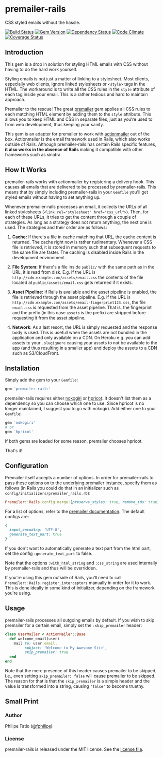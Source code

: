 # premailer-rails

CSS styled emails without the hassle.

[![Build Status][build-image]][build-link]
[![Gem Version][gem-image]][gem-link]
[![Dependency Status][deps-image]][deps-link]
[![Code Climate][gpa-image]][gpa-link]
[![Coverage Status][cov-image]][cov-link]

## Introduction

This gem is a drop in solution for styling HTML emails with CSS without having
to do the hard work yourself.

Styling emails is not just a matter of linking to a stylesheet. Most clients,
especially web clients, ignore linked stylesheets or `<style>` tags in the HTML.
The workaround is to write all the CSS rules in the `style` attribute of each
tag inside your email. This is a rather tedious and hard to maintain approach.

Premailer to the rescue! The great [premailer] gem applies all CSS rules to each
matching HTML element by adding them to the `style` attribute. This allows you
to keep HTML and CSS in separate files, just as you're used to from web
development, thus keeping your sanity.

This gem is an adapter for premailer to work with [actionmailer] out of the box.
Actionmailer is the email framework used in Rails, which also works outside of
Rails. Although premailer-rails has certain Rails specific features, **it also
works in the absence of Rails** making it compatible with other frameworks such
as sinatra.

## How It Works

premailer-rails works with actionmailer by registering a delivery hook. This
causes all emails that are delivered to be processed by premailer-rails. This
means that by simply including premailer-rails in your `Gemfile` you'll get
styled emails without having to set anything up.

Whenever premailer-rails processes an email, it collects the URLs of all linked
stylesheets (`<link rel="stylesheet" href="css_url">`). Then, for each of these
URLs, it tries to get the content through a couple of strategies. As long as
a strategy does not return anything, the next one is used. The strategies and
their order are as follows:

1.  **Cache:** If there's a file in cache matching that URL, the cache content
    is returned.  The cache right now is rather rudimentary. Whenever a CSS file
    is retrieved, it is stored in memory such that subsequent requests to the
    same file are faster. The caching is disabled inside Rails in the
    development environment.

2.  **File System:** If there's a file inside `public/` with the same path as in
    the URL, it is read from disk. E.g. if the URL is
    `http://cdn.example.com/assets/email.css` the contents of the file located
    at `public/assets/email.css` gets returned if it exists.

3.  **Asset Pipeline:** If Rails is available and the asset pipeline is enabled,
    the file is retrieved through the asset pipeline. E.g. if the URL is
    `http://cdn.example.com/assets/email-fingerprint123.css`, the file
    `email.css` is requested from the asset pipeline. That is, the fingerprint
    and the prefix (in this case `assets` is the prefix) are stripped before
    requesting it from the asset pipeline.

4.  **Network:** As a last resort, the URL is simply requested and the response
    body is used. This is usefull when the assets are not bundled in the
    application and only available on a CDN. On Heroku e.g. you can add assets
    to your `.slugignore` causing your assets to not be available to the app
    (and thus resulting in a smaller app) and deploy the assets to a CDN such
    as S3/CloudFront.

## Installation

Simply add the gem to your `Gemfile`:

```ruby
gem 'premailer-rails'
```

premailer-rails requires either [nokogiri] or [hpricot]. It doesn't list them as
a dependency so you can choose which one to use. Since hpricot is no longer
maintained, I suggest you to go with nokogiri. Add either one to your `Gemfile`:

```ruby
gem 'nokogiri'
# or
gem 'hpricot'
```

If both gems are loaded for some reason, premailer chooses hpricot.

That's it!

## Configuration

Premailer itself accepts a number of options. In order for premailer-rails to
pass these options on to the underlying premailer instance, specify them
as follows (in Rails you could do that in an initializer such as
`config/initializers/premailer_rails.rb`):

```ruby
Premailer::Rails.config.merge!(preserve_styles: true, remove_ids: true)
```

For a list of options, refer to the [premailer documentation]. The default
configs are:

```ruby
{
  input_encoding: 'UTF-8',
  generate_text_part: true
}
```

If you don't want to automatically generate a text part from the html part, set
the config `:generate_text_part` to false.

Note that the options `:with_html_string` and `:css_string` are used internally
by premailer-rails and thus will be overridden.

If you're using this gem outside of Rails, you'll need to call
`Premailer::Rails.register_interceptors` manually in order for it to work. This
is done ideally in some kind of initializer, depending on the framework you're
using.

## Usage

premailer-rails processes all outgoing emails by default. If you wish to skip
premailer for a certain email, simply set the `:skip_premailer` header:

```ruby
class UserMailer < ActionMailer::Base
  def welcome_email(user)
    mail to: user.email,
         subject: 'Welcome to My Awesome Site',
         skip_premailer: true
  end
end
```

Note that the mere presence of this header causes premailer to be skipped, i.e.,
even setting `skip_premailer: false` will cause premailer to be skipped. The
reason for that is that the `skip_premailer` is a simple header and the value is
transformed into a string, causing `'false'` to become truethy.

## Small Print

### Author

Philipe Fatio ([@fphilipe][fphilipe twitter])

### License

premailer-rails is released under the MIT license. See the [license file].

[build-image]: https://travis-ci.org/fphilipe/premailer-rails.svg
[build-link]:  https://travis-ci.org/fphilipe/premailer-rails
[gem-image]:   https://badge.fury.io/rb/premailer-rails.svg
[gem-link]:    https://rubygems.org/gems/premailer-rails
[deps-image]:  https://gemnasium.com/fphilipe/premailer-rails.svg
[deps-link]:   https://gemnasium.com/fphilipe/premailer-rails
[gpa-image]:   https://codeclimate.com/github/fphilipe/premailer-rails.svg
[gpa-link]:    https://codeclimate.com/github/fphilipe/premailer-rails
[cov-image]:   https://coveralls.io/repos/fphilipe/premailer-rails/badge.svg
[cov-link]:    https://coveralls.io/r/fphilipe/premailer-rails
[tip-image]:   https://rawgithub.com/twolfson/gittip-badge/0.1.0/dist/gittip.svg
[tip-link]:    https://www.gittip.com/fphilipe/

[premailer]:    https://github.com/premailer/premailer
[actionmailer]: https://github.com/rails/rails/tree/master/actionmailer
[nokogiri]:     https://github.com/sparklemotion/nokogiri
[hpricot]:      https://github.com/hpricot/hpricot

[premailer documentation]: http://rubydoc.info/gems/premailer/1.7.3/Premailer:initialize

[fphilipe twitter]: https://twitter.com/fphilipe
[license file]:     LICENSE
